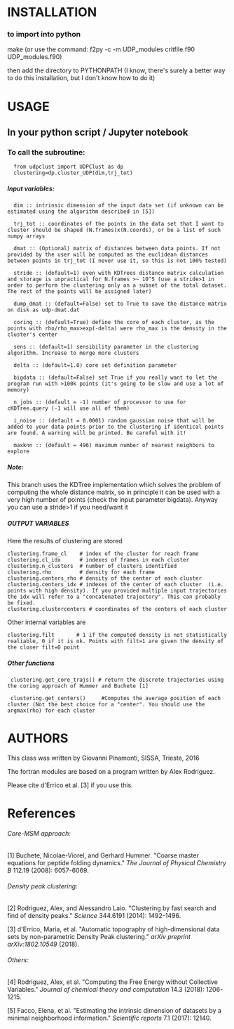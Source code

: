 # INSTALLATION
### to import into python ###
make
(or use the command: f2py -c -m UDP_modules critfile.f90 UDP_modules.f90)

then add the directory to PYTHONPATH 
(I know, there's surely a better way to do this installation, but I don't know how to do it)

# USAGE
## In your python script / Jupyter notebook
### To call the subroutine:
      from udpclust import UDPClust as dp
      clustering=dp.cluster_UDP(dim,trj_tot)

##### Input variables:
      dim :: intrinsic dimension of the input data set (if unknown can be estimated using the algorithm described in [5])

      trj_tot :: coordinates of the points in the data set that I want to cluster should be shaped (N.frames)x(N.coords), or be a list of such numpy arrays

      dmat :: (Optional) matrix of distances between data points. If not provided by the user will be computed as the euclidean distances between points in trj_tot (I never use it, so this is not 100% tested)

      stride :: (default=1) even with KDTrees distance matrix calculation and storage is unpractical for N.frames >~ 10^5 (use a stride>1 in order to perform the clustering only on a subset of the total dataset. The rest of the points will be assigned later)

      dump_dmat :: (default=False) set to True to save the distance matrix on disk as udp-dmat.dat

      coring :: (default=True) define the core of each cluster, as the points with rho/rho_max>exp(-delta) were rho_max is the density in the cluster's center
                  
      sens :: (default=1) sensibility parameter in the clustering algorithm. Increase to merge more clusters

      delta :: (default=1.0) core set definition parameter
      
      bigdata :: (default=False) set True if you really want to let the program run with >100k points (it's going to be slow and use a lot of memory)
      
      n_jobs :: (default = -1) number of processor to use for cKDTree.query (-1 will use all of them)
      
      i_noise :: (default = 0.0001) random gaussian noise that will be added to your data points prior to the clustering if identical points are found. A warning will be printed. Be careful with it!

      maxknn :: (default = 496) maximum number of nearest neighbors to explore

##### Note:
This branch uses the KDTree implementation which solves the problem of computing the whole distance matrix, so in principle it can be used with a very high number of points (check the input parameter bigdata).
Anyway you can use a stride>1 if you need/want it

##### OUTPUT VARIABLES
Here the results of clustering are stored

    clustering.frame_cl    # index of the cluster for reach frame
    clustering.cl_idx      # indexes of frames in each cluster
    clustering.n_clusters  # number of clusters identified
    clustering.rho         # density for each frame
    clustering.centers_rho # density of the center of each cluster
    clustering.centers_idx # indexes of the center of each cluster  (i.e. points with high density). If you provided multiple input trajectories the idx will refer to a "concatenated trajectory". This can probably be fixed.
    clustering.clustercenters # coordinates of the centers of each cluster

Other internal variables are

    clustering.filt       # 1 if the computed density is not statistically realiable, 0 if it is ok. Points with filt=1 are given the density of the closer filt=0 point

##### Other functions
     clustering.get_core_trajs() # return the discrete trajectories using the coring approach of Hummer and Buchete [1]

     clustering.get_centers()     #Computes the average position of each cluster (Not the best choice for a "center". You should use the argmax(rho) for each cluster


# AUTHORS
This class was written by Giovanni Pinamonti, SISSA, Trieste, 2016

The fortran modules are based on a program written by Alex Rodriguez.

Please cite d'Errico et al. [3] if you use this.

# References

###### Core-MSM approach:
[1] Buchete, Nicolae-Viorel, and Gerhard Hummer. "Coarse master equations for peptide folding dynamics." *The Journal of Physical Chemistry B* 112.19 (2008): 6057-6069.

###### Density peak clustering:
[2] Rodriguez, Alex, and Alessandro Laio. "Clustering by fast search and find of density peaks." *Science* 344.6191 (2014): 1492-1496.

[3] d'Errico, Maria, et al. "Automatic topography of high-dimensional data sets by non-parametric Density Peak clustering." *arXiv preprint arXiv:1802.10549* (2018).

###### Others:
[4] Rodriguez, Alex, et al. "Computing the Free Energy without Collective Variables." *Journal of chemical theory and computation* 14.3 (2018): 1206-1215.

[5] Facco, Elena, et al. "Estimating the intrinsic dimension of datasets by a minimal neighborhood information." *Scientific reports* 7.1 (2017): 12140.
